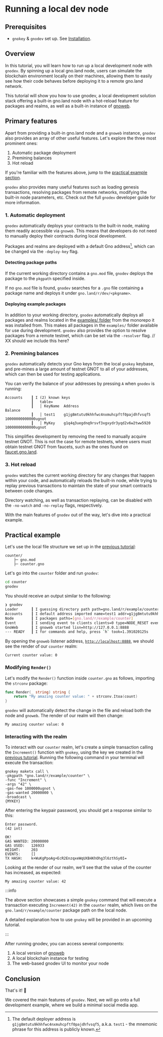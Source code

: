 # Running a local dev node

## Prerequisites

- `gnokey` & `gnodev` set up. See [Installation](installation.md).

## Overview

In this tutorial, you will learn how to run up a local development node with
`gnodev`. By spinning up a local gno.land
node, users can simulate the blockchain environment locally on their machines,
allowing them to easily see how their code behaves before deploying it to a
remote gno.land network.

This tutorial will show you how to use gnodev,
a local development solution stack offering a built-in gno.land node with a
hot-reload feature for packages and realms, as well as a built-in instance of [gnoweb](../users/explore-with-gnoweb.md).

## Primary features

Apart from providing a built-in gno.land node and a `gnoweb` instance, `gnodev`
also provides an array of other useful features. Let's explore the three most
prominent ones:
1. Automatic package deployment
2. Premining balances
3. Hot reload

If you're familiar with the features above, jump to the [practical example
section](#practical-example).

`gnodev` also provides many useful features such as loading genesis transactions,
resolving packages from remote networks, modifying the built-in node parameters,
etc. Check out the full `gnodev` developer guide for more information.

### 1. Automatic deployment

`gnodev` automatically deploys your contracts to the built-in node, making
them readily accessible via `gnoweb`. This means that developers do not need to
manually deploy their contracts during local development.

Packages and realms are deployed with a default Gno address[^1], which can be changed
via the `-deploy-key` flag.

#### Detecting package paths

If the current working directory contains a `gno.mod` file, `gnodev` deploys the
package to the `pkgpath` specified inside.

If no `gno.mod` file is found, `gnodev` searches for a `.gno` file containing a
package name and deploys it under `gno.land/r/dev/<pkgname>`.

#### Deploying example packages

In addition to your working directory, `gnodev` automatically deploys all packages
and realms located in the [examples/ folder](https://github.com/gnolang/gno/tree/master/examples)
from the monorepo it was installed from. This makes all packages in the `examples/`
folder available for use during development. `gnodev` also provides the option
to resolve packages from a remote testnet, which can be set via the `-resolver` flag. // XX should we include this here?

### 2. Premining balances

`gnodev` automatically detects your Gno keys from the local `gnokey` keybase, and
pre-mines a large amount of testnet GNOT to all of your addresses, which can
then be used for testing applications.

You can verify the balance of your addresses by pressing `A` when `gnodev` is running:

```
Accounts    ┃ I (2) known keys
            ┃   table=
            ┃   │ KeyName  Address                                   Balance
            ┃   │ test1    g1jg8mtutu9khhfwc4nxmuhcpftf0pajdhfvsqf5  10000000000000ugnot
            ┃   │ MyKey    g1q4q3uegdnq9rsvf3xgxydr3yqd2v6w2tww5920  10000000000000ugnot
```

This simplifies development by removing the need to manually acquire testnet GNOT.
This is not the case for remote testnets, where users must obtain testnet GNOT
from faucets, such as the ones found on [faucet.gno.land](https://faucet.gno.land).

### 3. Hot reload

`gnodev` watches the current working directory for any changes that happen within
your code, and automatically reloads the built-in node, while trying to replay
previous transactions to maintain the state of your smart contracts between
code changes.

Directory watching, as well as transaction replaying, can be disabled with the
`-no-watch` and `-no-replay` flags, respectively.

With the main features of `gnodev` out of the way, let's dive into a practical
example.

## Practical example

Let's use the local file structure we set up in the [previous tutorial](running-testing-gno.md#setup):

```
counter/
    ├─ gno.mod
    ├─ counter.gno
```

Let's go into the `counter` folder and run `gnodev`:

```bash
cd counter
gnodev
```

You should receive an output similar to the following:

```bash
❯ gnodev
Loader      ┃ I guessing directory path path=gno.land/r/example/counter dir={your_pwd}
Accounts    ┃ I default address imported name=test1 addr=g1jg8mtutu9khhfwc4nxmuhcpftf0pajdhfvsqf5
Node        ┃ I packages paths=[gno.land/r/example/counter]
Event       ┃ I sending event to clients clients=0 type=NODE_RESET event=&{}
GnoWeb      ┃ I gnoweb started lisn=http://127.0.0.1:8888
--- READY   ┃ I for commands and help, press `h` took=1.391020125s
```

By opening the `gnoweb` listener address, [`http://localhost:8888`](http://127.0.0.1:8888),
we should see the render of our `counter` realm:

```
Current counter value: 0
```

### Modifying `Render()`

Let's modify the `Render()` function inside `counter.gno` as follows, importing
the `strconv` package:

```go
func Render(_ string) string {
	return "My amazing counter value: " + strconv.Itoa(count)
}
```

`gnodev` will automatically detect the change in the file and reload both the node
and `gnoweb`. The render of our realm will then change:

```
My amazing counter value: 0
```

### Interacting with the realm

To interact with our `counter` realm, let's create a simple transaction calling
the `Increment()` function with `gnokey`, using the key we created in the
[previous tutorial](creating-a-keypair.md). Running the following command
in your terminal will execute the transaction:

```
gnokey maketx call \
-pkgpath "gno.land/r/example/counter" \
-func "Increment" \
-args "42" \
-gas-fee 1000000ugnot \
-gas-wanted 20000000 \
-broadcast \
{MYKEY}
```

After entering the keypair password, you should get a response similar to this:

```
Enter password.
(42 int)

OK!
GAS WANTED: 20000000
GAS USED:   126933
HEIGHT:     203
EVENTS:     []
TX HASH:    k+WuKgPpoAg+EcR2EnzqxeWqUXB4KhOhg3l6zthSy0I=
```

Looking at the render of our realm, we'll see that the value of the counter
has increased, as expected:

```
My amazing counter value: 42
```

:::info

The above section showcases a simple `gnokey` command that will execute a
transaction executing `Increment(42)` in the `counter` realm, which lives on the
`gno.land/r/example/counter` package path on the local node.

A detailed explanation how to use `gnokey` will be provided in an
upcoming tutorial.

:::

After running gnodev, you can access several components:

1. A local version of [gnoweb](../users/explore-with-gnoweb.md)
2. A local blockchain instance for testing
3. The web-based gnodev UI to monitor your node

## Conclusion

That's it! 🎉

We covered the main features of `gnodev`. Next, we will go onto a full development
example, where we build a minimal social media app.

[^1]: The default deployer address is `g1jg8mtutu9khhfwc4nxmuhcpftf0pajdhfvsqf5`,
a.k.a. `test1` - the mnemonic phrase for this address is publicly known.
